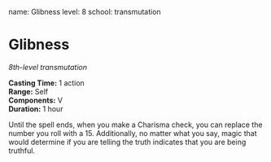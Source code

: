 name: Glibness
level: 8
school: transmutation

# Glibness 
_8th-level transmutation_ 

**Casting Time:** 1 action    
**Range:** Self    
**Components:** V    
**Duration:** 1 hour 

Until the spell ends, when you make a Charisma check, you can replace the number you roll with a 15. Additionally, no matter what you say, magic that would determine if you are telling the truth indicates that you are being truthful. 